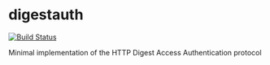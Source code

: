 # digestauth

[![Build Status](https://travis-ci.org/cet001/digestauth.svg?branch=master)](https://travis-ci.org/cet001/digestauth)

Minimal implementation of the HTTP Digest Access Authentication protocol
